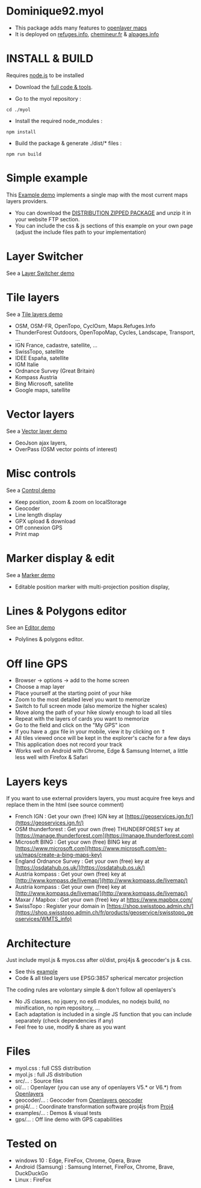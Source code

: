 Dominique92.myol
================
* This package adds many features to [openlayer maps](https://openlayers.org/)
* It is deployed on [refuges.info](https://www.refuges.info), [chemineur.fr](https://chemineur.fr) & [alpages.info](https://alpages.info)


INSTALL & BUILD
===============
Requires [node.js](https://nodejs.org/) to be installed

* Download the [full code & tools](https://github.com/Dominique92/myol/).


* Go to the myol repository :
```
cd ./myol
```
* Install the required node_modules :
```
npm install
```
* Build the package & generate ./dist/* files :
```
npm run build
```

Simple example
==============
This [Example demo](https://Dominique92.github.io/myol/) implements a single map with the most current maps layers providers.
* You can download the [DISTRIBUTION ZIPPED PACKAGE](https://github.com/Dominique92/dev/archive/refs/heads/master.zip) and unzip it in your website FTP section.
* You can include the css & js sections of this example on your own page (adjust the include files path to your implementation)

Layer Switcher
==============
See a [Layer Switcher demo](https://Dominique92.github.io/myol/examples/layerSwitcher.html)

Tile layers
===========
See a [Tile layers demo](https://Dominique92.github.io/myol/examples/tileLayer.html)
* OSM, OSM-FR, OpenTopo, CyclOsm, Maps.Refuges.Info
* ThunderForest Outdoors, OpenTopoMap, Cycles, Landscape, Transport, ...
* IGN France, cadastre, satellite, ...
* SwissTopo, satellite
* IDEE España, satellite
* IGM Italie
* Ordnance Survey (Great Britain)
* Kompass Austria
* Bing Microsoft, satellite
* Google maps, satellite

Vector layers
=============
See a [Vector layer demo](https://Dominique92.github.io/myol/examples/vectorLayer.html)
* GeoJson ajax layers,
* OverPass (OSM vector points of interest)

Misc controls
=============
See a [Control demo](https://Dominique92.github.io/myol/examples/controls.html)
* Keep position, zoom & zoom on localStorage
* Geocoder
* Line length display
* GPX upload & download
* Off connexion GPS
* Print map

Marker display & edit
=====================
See a [Marker demo](https://Dominique92.github.io/myol/examples/marker.html)
* Editable position marker with multi-projection position display,

Lines & Polygons editor
=======================
See an [Editor demo](https://Dominique92.github.io/myol/examples/editor.html)
* Polylines & polygons editor.

Off line GPS
============
* Browser -> options -> add to the home screen
* Choose a map layer
* Place yourself at the starting point of your hike
* Zoom to the most detailed level you want to memorize
* Switch to full screen mode (also memorize the higher scales)
* Move along the path of your hike slowly enough to load all tiles
* Repeat with the layers of cards you want to memorize
* Go to the field and click on the "My GPS" icon
* If you have a .gpx file in your mobile, view it by clicking on ⇑
* All tiles viewed once will be kept in the explorer's cache for a few days
* This application does not record your track
* Works well on Android with Chrome, Edge & Samsung Internet, a little less well with Firefox & Safari

Layers keys
===========
If you want to use external providers layers, you must acquire free keys and replace them in the html (see source comment)
* French IGN : Get your own (free) IGN key at [https://geoservices.ign.fr/](https://geoservices.ign.fr/)
* OSM thunderforest : Get your own (free) THUNDERFOREST key at [https://manage.thunderforest.com](https://manage.thunderforest.com)
* Microsoft BING : Get your own (free) BING key at [https://www.microsoft.com](https://www.microsoft.com/en-us/maps/create-a-bing-maps-key)
* England Ordnance Survey : Get your own (free) key at [https://osdatahub.os.uk/](https://osdatahub.os.uk/)
* Austria kompass : Get your own (free) key at [http://www.kompass.de/livemap/](http://www.kompass.de/livemap/)
* Austria kompass : Get your own (free) key at [http://www.kompass.de/livemap/](http://www.kompass.de/livemap/)
* Maxar / Mapbox : Get your own (free) key at https://www.mapbox.com/
* SwissTopo : Register your domain in [https://shop.swisstopo.admin.ch/](https://shop.swisstopo.admin.ch/fr/products/geoservice/swisstopo_geoservices/WMTS_info)

Architecture
============
Just include myol.js & myos.css after ol/dist, proj4js & geocoder's js & css.
* See this [example](https://Dominique92.github.io/myol/examples/index.html)
* Code & all tiled layers use EPSG:3857 spherical mercator projection

The coding rules are volontary simple & don't follow all openlayers's
* No JS classes, no jquery, no es6 modules, no nodejs build, no minification, no npm repository, ...
* Each adaptation is included in a single JS function that you can include separately (check dependencies if any)
* Feel free to use, modify & share as you want

Files
=====
* myol.css : full CSS distribution
* myol.js : full JS distribution
* src/... : Source files
* ol/... : Openlayer (you can use any of openlayers V5.* or V6.*) from [Openlayers](https://openlayers.org/download/)
* geocoder/... : Geocoder from [Openlayers geocoder](https://github.com/Dominique92/ol-geocoder/releases/latest)
* proj4/... : Coordinate transformation software proj4js from [Proj4](https://github.com/proj4js/proj4js/releases/latest)
* examples/... : Demos & visual tests
* gps/... : Off line demo with GPS capabilities

Tested on
=========
* windows 10 : Edge, FireFox, Chrome, Opera, Brave
* Android (Samsung) : Samsung Internet, FireFox, Chrome, Brave, DuckDuckGo
* Linux : FireFox
